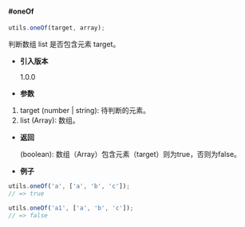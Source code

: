 <!-- markdownlint-disable-next-line -->
#### #oneOf

```javascript
utils.oneOf(target, array);
```

判断数组 list 是否包含元素 target。

- **引入版本**

    1.0.0

- **参数**

1. target (number | string): 待判断的元素。
2. list (Array): 数组。

- **返回**

    (boolean): 数组（Array）包含元素（target）则为true，否则为false。

- **例子**

```javascript
utils.oneOf('a', ['a', 'b', 'c']);
// => true

utils.oneOf('a1', ['a', 'b', 'c']);
// => false
```
